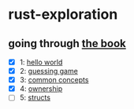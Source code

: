 # rust-exploration

## going through [the book](https://doc.rust-lang.org/book)

- [x] 1: [hello world](https://doc.rust-lang.org/stable/book/ch01-02-hello-world.html)
- [x] 2: [guessing game](https://doc.rust-lang.org/stable/book/ch02-00-guessing-game-tutorial.html)
- [x] 3: [common concepts](https://doc.rust-lang.org/stable/book/ch03-00-common-programming-concepts.html)
- [x] 4: [ownership](https://doc.rust-lang.org/stable/book/ch04-00-understanding-ownership.html)
- [ ] 5: [structs](https://doc.rust-lang.org/stable/book/ch05-00-structs.html)
